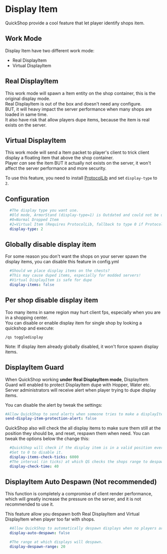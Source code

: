 # Display Item

QuickShop provide a cool feature that let player identify shops item.

## Work Mode

Display Item have two different work mode:

* Real DisplayItem
* Virtual DisplayItem

## Real DisplayItem

This work mode will spawn a Item entity on the shop container, this is the original display mode.  
Real DisplayItem is out of the box and doesn't need any configure.  
BUT, it will heavy impact the server performance when many shops are loaded in same time.  
It also have risk that allow players dupe items, because the item is real exists on the server.

## Virtual DisplayItem

This work mode will send a Item packet to player's client to trick client display a floating item that above the shop container.  
Player *can* see the item BUT it actually not exists on the server, it won't affect the server performance and more security.

To use this feature, you need to install [ProtocolLib](https://www.spigotmc.org/resources/protocollib.1997/) and set `display-type` to `2`.

## Configuration

```yaml
  #The display type you want use.
  #Old mode, ArmorStand (display-type=1) is Outdated and could not be used
  #0=Normal Dropped Item
  #2=Virtual Item (Requires ProtocolLib, fallback to type 0 if ProtocolLib is not installed)
  display-type: 2
```

## Globally disable display item

For some reason you don't want the shops on your server spawn the display items, you can disable this feature in config.yml

```yaml
  #Should we place display items on the chests?
  #This may cause duped items, especially for modded servers!
  #Virtual DisplayItem is safe for dupe
  display-items: false
```

## Per shop disable display item

Too many items in same region may hurt client fps, especially when you are in a shopping center.  
You can disable or enable display item for single shop by looking a quickshop and execute:

```mcfunction
/qs toggledisplay
```

Note: If display item already globally disabled, it won't force spawn display items.

## DisplayItem Guard

When QuickShop working **under Real DisplayItem mode**, DisplayItem Guard will enabled to protect DisplayItem dupe with Hopper, Water etc.  
Server administrators will receive alert when player trying to dupe display items.  

You can disable the alert by tweak the settings:

```yaml
#Allow QuickShop to send alerts when someone tries to make a displayItem exploit.
send-display-item-protection-alert: false
```

QuickShop also will check the all display items to make sure them still at the position they should be, and reset, respawn them when need. 
You can tweak the options below the change this:

```yaml
  #QuickShop will check if the display item is in a valid position every specified amount of ticks.
  #Set to 0 to disable it.
  display-items-check-ticks: 6000
  #The interval (in ticks) at which QS checks the shops range to despawn/spawn displays.
  display-check-time: 40
```

## DisplayItem Auto Despawn (Not recommended)

This function is completely a compromise of client render performance, which will greatly increase the pressure on the server, and it is not recommended to use it.

This feature allow you despawn both Real DisplayItem and Virtual DisplayItem when player too far with shops.

```yaml
  #Allow QuickShop to automatically despawn displays when no players are in range of the shop.
  display-auto-despawn: false

  #The range at which displays will despawn.
  display-despawn-range: 20
```
